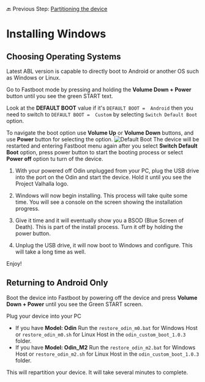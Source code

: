 🔙 Previous Step: [Partitioning the device](https://github.com/ahaddad91/OdinMultiBootGuides/blob/main/pages/preparing_windows_files.md)

# Installing Windows

## Choosing Operating Systems
Latest ABL version is capable to directly boot to Android or another OS such as Windows or Linux.

Go to Fastboot mode by pressing and holding the **Volume Down + Power** button until you see the green START text.

Look at the **DEFAULT BOOT** value if it's `DEFAULT BOOT =  Android` then you need to switch to `DEFAULT BOOT =  Custom` by selecting `Switch Default Boot` option.

To navigate the boot option use **Volume Up** or **Volume Down** buttons, and use **Power** button for selecting the option.
![Default Boot](/images/fastboot_default_boot.png)
The device will be restarted and entering Fastboot menu again after you select **Switch Default Boot** option, press power button to start the booting process or select **Power off** option tu turn of the device.

1. With your powered off Odin unplugged from your PC, plug the USB drive into the port on the Odin and start the device. Hold it until you see the Project Valhalla logo.

2. Windows will now begin installing. This process will take quite some time. You will see a console on the screen showing the installation progress.

3. Give it time and it will eventually show you a BSOD (Blue Screen of Death). This is part of the install process. Turn it off by holding the power button. 

4. Unplug the USB drive, it will now boot to Windows and configure. This will take a long time as well.

Enjoy!

## Returning to Android Only

Boot the device into Fastboot by powering off the device and press **Volume Down + Power** until you see the Green START screen. 

Plug your device into your PC
 - If you have **Model: Odin**  Run the `restore_odin_m0.bat` for Windows Host or `restore_odin_m0.sh` for Linux Host in the `odin_custom_boot_1.0.3` folder.
 - If you have **Model: Odin_M2**  Run the `restore_odin_m2.bat` for Windows Host or `restore_odin_m2.sh` for Linux Host in the `odin_custom_boot_1.0.3` folder.

 This will repartition your device. It will take several minutes to complete.
